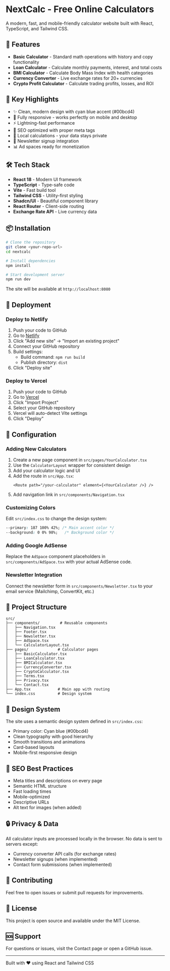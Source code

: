 # NextCalc - Free Online Calculators

A modern, fast, and mobile-friendly calculator website built with React, TypeScript, and Tailwind CSS.

## 🚀 Features

- **Basic Calculator** - Standard math operations with history and copy functionality
- **Loan Calculator** - Calculate monthly payments, interest, and total costs
- **BMI Calculator** - Calculate Body Mass Index with health categories
- **Currency Converter** - Live exchange rates for 20+ currencies
- **Crypto Profit Calculator** - Calculate trading profits, losses, and ROI

## 📱 Key Highlights

- ✨ Clean, modern design with cyan blue accent (#00bcd4)
- 📱 Fully responsive - works perfectly on mobile and desktop
- ⚡ Lightning-fast performance
- 🎯 SEO optimized with proper meta tags
- 💾 Local calculations - your data stays private
- 📰 Newsletter signup integration
- 📊 Ad spaces ready for monetization

## 🛠️ Tech Stack

- **React 18** - Modern UI framework
- **TypeScript** - Type-safe code
- **Vite** - Fast build tool
- **Tailwind CSS** - Utility-first styling
- **Shadcn/UI** - Beautiful component library
- **React Router** - Client-side routing
- **Exchange Rate API** - Live currency data

## 📦 Installation

```bash
# Clone the repository
git clone <your-repo-url>
cd nextcalc

# Install dependencies
npm install

# Start development server
npm run dev
```

The site will be available at `http://localhost:8080`

## 🚀 Deployment

### Deploy to Netlify

1. Push your code to GitHub
2. Go to [Netlify](https://netlify.com)
3. Click "Add new site" → "Import an existing project"
4. Connect your GitHub repository
5. Build settings:
   - Build command: `npm run build`
   - Publish directory: `dist`
6. Click "Deploy site"

### Deploy to Vercel

1. Push your code to GitHub
2. Go to [Vercel](https://vercel.com)
3. Click "Import Project"
4. Select your GitHub repository
5. Vercel will auto-detect Vite settings
6. Click "Deploy"

## 🔧 Configuration

### Adding New Calculators

1. Create a new page component in `src/pages/YourCalculator.tsx`
2. Use the `CalculatorLayout` wrapper for consistent design
3. Add your calculator logic and UI
4. Add the route in `src/App.tsx`:
   ```tsx
   <Route path="/your-calculator" element={<YourCalculator />} />
   ```
5. Add navigation link in `src/components/Navigation.tsx`

### Customizing Colors

Edit `src/index.css` to change the design system:
```css
--primary: 187 100% 42%; /* Main accent color */
--background: 0 0% 98%;   /* Background color */
```

### Adding Google AdSense

Replace the `AdSpace` component placeholders in `src/components/AdSpace.tsx` with your actual AdSense code.

### Newsletter Integration

Connect the newsletter form in `src/components/Newsletter.tsx` to your email service (Mailchimp, ConvertKit, etc.)

## 📄 Project Structure

```
src/
├── components/         # Reusable components
│   ├── Navigation.tsx
│   ├── Footer.tsx
│   ├── Newsletter.tsx
│   ├── AdSpace.tsx
│   └── CalculatorLayout.tsx
├── pages/             # Calculator pages
│   ├── BasicCalculator.tsx
│   ├── LoanCalculator.tsx
│   ├── BMICalculator.tsx
│   ├── CurrencyConverter.tsx
│   ├── CryptoCalculator.tsx
│   ├── Terms.tsx
│   ├── Privacy.tsx
│   └── Contact.tsx
├── App.tsx            # Main app with routing
└── index.css          # Design system
```

## 🎨 Design System

The site uses a semantic design system defined in `src/index.css`:
- Primary color: Cyan blue (#00bcd4)
- Clean typography with good hierarchy
- Smooth transitions and animations
- Card-based layouts
- Mobile-first responsive design

## 📝 SEO Best Practices

- Meta titles and descriptions on every page
- Semantic HTML structure
- Fast loading times
- Mobile-optimized
- Descriptive URLs
- Alt text for images (when added)

## 🔒 Privacy & Data

All calculator inputs are processed locally in the browser. No data is sent to servers except:
- Currency converter API calls (for exchange rates)
- Newsletter signups (when implemented)
- Contact form submissions (when implemented)

## 🤝 Contributing

Feel free to open issues or submit pull requests for improvements.

## 📄 License

This project is open source and available under the MIT License.

## 🆘 Support

For questions or issues, visit the Contact page or open a GitHub issue.

---

Built with ❤️ using React and Tailwind CSS
